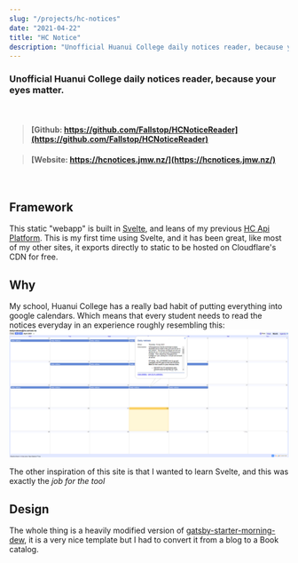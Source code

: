 ```yaml
---
slug: "/projects/hc-notices"
date: "2021-04-22"
title: "HC Notice"
description: "Unofficial Huanui College daily notices reader, because your eyes matter."
---
```


### Unofficial Huanui College daily notices reader, because your eyes matter.

<br/>

> #### [Github: https://github.com/Fallstop/HCNoticeReader](https://github.com/Fallstop/HCNoticeReader)

> #### [Website: https://hcnotices.jmw.nz/](https://hcnotices.jmw.nz/)

<br/>

## Framework

This static "webapp" is built in [Svelte](https://svelte.dev/), and leans of my previous [HC Api Platform](/projects/hc-tools). This is my first time using Svelte, and it has been great, like most of my other sites, it exports directly to static to be hosted on Cloudflare's CDN for free.

## Why
My school, Huanui College has a really bad habit of putting everything into google calendars. Which means that every student needs to read the notices everyday in an experience roughly resembling this:
![Tiny Box with a lot of text inside](./CalanderScreenshot.png)

The other inspiration of this site is that I wanted to learn Svelte, and this was exactly the *job for the tool*

## Design

The whole thing is a heavily modified version of [gatsby-starter-morning-dew](https://github.com/maxpou/gatsby-starter-morning-dew), it is a very nice template but I had to convert it from a blog to a Book catalog.